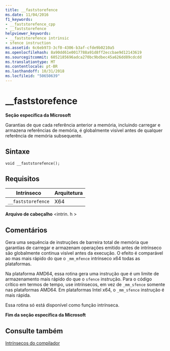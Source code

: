 ```yaml
---
title: __faststorefence
ms.date: 11/04/2016
f1_keywords:
- __faststorefence_cpp
- __faststorefence
helpviewer_keywords:
- __faststorefence intrinsic
- sfence instruction
ms.assetid: 6c6eb973-3cf0-4306-b3af-cfde9b0210a5
ms.openlocfilehash: 8a90dd61e0017788a91d8ff2eccbae9d12143619
ms.sourcegitcommit: 6052185696adca270bc9bdbec45a626dd89cdcdd
ms.translationtype: MT
ms.contentlocale: pt-BR
ms.lasthandoff: 10/31/2018
ms.locfileid: "50650639"
---
```

# <a name="faststorefence"></a>__faststorefence

**Seção específica da Microsoft**

Garantias de que cada referência anterior a memória, incluindo carregar e armazena referências de memória, é globalmente visível antes de qualquer referência de memória subsequente.

## <a name="syntax"></a>Sintaxe

```
void __faststorefence();
```

## <a name="requirements"></a>Requisitos

|Intrínseco|Arquitetura|
|---------------|------------------|
|`__faststorefence`|X64|

**Arquivo de cabeçalho** \<intrin. h >

## <a name="remarks"></a>Comentários

Gera uma sequência de instruções de barreira total de memória que garantias de carregar e armazenam operações emitido antes de intrínseco são globalmente continua visível antes da execução. O efeito é comparável ao mas mais rápido do que o `_mm_mfence` intrínseco x64 todas as plataformas.

Na plataforma AMD64, essa rotina gera uma instrução que é um limite de armazenamento mais rápido do que o `sfence` instrução. Para o código crítico em termos de tempo, use intrínsecos, em vez de `_mm_sfence` somente nas plataformas AMD64. Em plataformas Intel x64, o `_mm_sfence` instrução é mais rápida.

Essa rotina só está disponível como função intrínseca.

**Fim da seção específica da Microsoft**

## <a name="see-also"></a>Consulte também

[Intrínsecos do compilador](../intrinsics/compiler-intrinsics.md)
